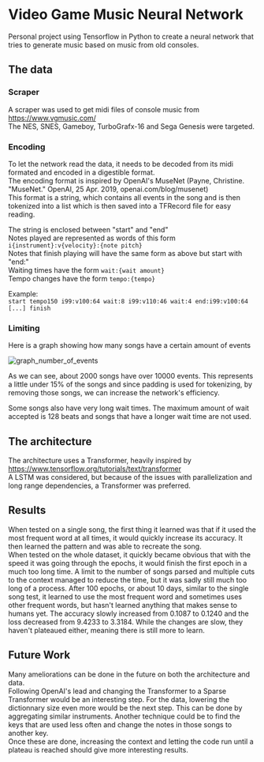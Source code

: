 # Video Game Music Neural Network

Personal project using Tensorflow in Python to create a neural network that tries to generate music based on music from old consoles.

## The data

### Scraper

A scraper was used to get midi files of console music from https://www.vgmusic.com/  
The NES, SNES, Gameboy, TurboGrafx-16 and Sega Genesis were targeted.

### Encoding

To let the network read the data, it needs to be decoded from its midi formated and encoded in a digestible format.  
The encoding format is inspired by OpenAI's MuseNet (Payne, Christine. "MuseNet." OpenAI, 25 Apr. 2019, openai.com/blog/musenet)    
This format is a string, which contains all events in the song and is then tokenized into a list which is then saved into a TFRecord file for easy reading.  

The string is enclosed between "start" and "end"  
Notes played are represented as words of this form `i{instrument}:v{velocity}:{note pitch}`  
Notes that finish playing will have the same form as above but start with "end:"  
Waiting times have the form `wait:{wait amount}`  
Tempo changes have the form `tempo:{tempo}`  

Example:  
```start tempo150 i99:v100:64 wait:8 i99:v110:46 wait:4 end:i99:v100:64 [...] finish```


### Limiting

Here is a graph showing how many songs have a certain amount of events

![graph_number_of_events](graph_number_of_events.png)

As we can see, about 2000 songs have over 10000 events. This represents a little under 15% of the songs and since padding is used for tokenizing, by removing those songs, we can increase the network's efficiency.  

Some songs also have very long wait times. The maximum amount of wait accepted is 128 beats and songs that have a longer wait time are not used.


## The architecture

The architecture uses a Transformer, heavily inspired by https://www.tensorflow.org/tutorials/text/transformer  
A LSTM was considered, but because of the issues with parallelization and long range dependencies, a Transformer was preferred.


## Results

When tested on a single song, the first thing it learned was that if it used the most frequent word at all times, it would quickly increase its accuracy. It then learned the pattern and was able to recreate the song.  
When tested on the whole dataset, it quickly became obvious that with the speed it was going through the epochs, it would finish the first epoch in a much too long time. A limit to the number of songs parsed and multiple cuts to the context managed to reduce the time, but it was sadly still much too long of a process. After 100 epochs, or about 10 days, similar to the single song test, it learned to use the most frequent word and sometimes uses other frequent words, but hasn't learned anything that makes sense to humans yet. The accuracy slowly increased from 0.1087 to 0.1240 and the loss decreased from 9.4233 to 3.3184. While the changes are slow, they haven't plateaued either, meaning there is still more to learn.



## Future Work

Many ameliorations can be done in the future on both the architecture and data.  
Following OpenAI's lead and changing the Transformer to a Sparse Transformer would be an interesting step.
For the data, lowering the dictionnary size even more would be the next step. This can be done by aggregating similar instruments. Another technique could be to find the keys that are used less often and change the notes in those songs to another key.  
Once these are done, increasing the context and letting the code run until a plateau is reached should give more interesting results.